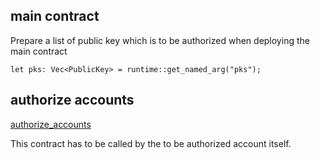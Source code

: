 ## main contract

Prepare a list of public key which is to be authorized when deploying the main contract

`let pks: Vec<PublicKey> = runtime::get_named_arg("pks");`

## authorize accounts

[authorize_accounts](./contract/src/authorize_account.rs)

This contract has to be called by the to be authorized account itself.

